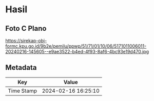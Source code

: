 # Hasil

## Foto C Plano

https://sirekap-obj-formc.kpu.go.id/9b2e/pemilu/ppwp/51/71/01/10/06/5171011006011-20240216-145605--e9ae3522-b4ed-4f93-8af6-4bc93e19d470.jpg


## Metadata

| Key        | Value               |
| ---------- | ------------------- |
| Time Stamp | 2024-02-16 16:25:10 |



